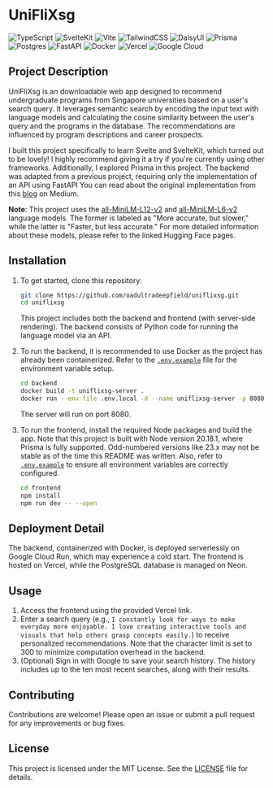 # UniFliXsg

![TypeScript](https://img.shields.io/badge/typescript-%23007ACC.svg?style=for-the-badge&logo=typescript&logoColor=white)
![SvelteKit](https://img.shields.io/badge/sveltekit-%23ff3e00.svg?style=for-the-badge&logo=svelte&logoColor=white)
![Vite](https://img.shields.io/badge/vite-%23646CFF.svg?style=for-the-badge&logo=vite&logoColor=white)
![TailwindCSS](https://img.shields.io/badge/tailwindcss-%2338B2AC.svg?style=for-the-badge&logo=tailwind-css&logoColor=white)
![DaisyUI](https://img.shields.io/badge/daisyui-5A0EF8?style=for-the-badge&logo=daisyui&logoColor=white)
![Prisma](https://img.shields.io/badge/Prisma-3982CE?style=for-the-badge&logo=Prisma&logoColor=white)
![Postgres](https://img.shields.io/badge/postgres-%23316192.svg?style=for-the-badge&logo=postgresql&logoColor=white)
![FastAPI](https://img.shields.io/badge/FastAPI-005571?style=for-the-badge&logo=fastapi)
![Docker](https://img.shields.io/badge/docker-%230db7ed.svg?style=for-the-badge&logo=docker&logoColor=white)
![Vercel](https://img.shields.io/badge/vercel-%23000000.svg?style=for-the-badge&logo=vercel&logoColor=white)
![Google Cloud](https://img.shields.io/badge/GoogleCloud-%234285F4.svg?style=for-the-badge&logo=google-cloud&logoColor=white)

## Project Description

UniFliXsg is an downloadable web app designed to recommend undergraduate programs from Singapore universities based on a user's search query. It leverages semantic search by encoding the input text with language models and calculating the cosine similarity between the user's query and the programs in the database. The recommendations are influenced by program descriptions and career prospects.

I built this project specifically to learn Svelte and SvelteKit, which turned out to be lovely! I highly recommend giving it a try if you're currently using other frameworks. Additionally, I explored Prisma in this project. The backend was adapted from a previous project, requiring only the implementation of an API using FastAPI You can read about the original implementation from this [blog](https://medium.com/towards-data-science/uniflixsg-ai-powered-undergraduate-program-recommendations-for-singapore-universities-b9b448f7ea19) on Medium.

**Note**: This project uses the [all-MiniLM-L12-v2](https://huggingface.co/sentence-transformers/all-MiniLM-L12-v2) and [all-MiniLM-L6-v2](https://huggingface.co/sentence-transformers/all-MiniLM-L6-v2) language models. The former is labeled as "More accurate, but slower," while the latter is "Faster, but less accurate." For more detailed information about these models, please refer to the linked Hugging Face pages.

## Installation

1. To get started, clone this repository:

   ```bash
   git clone https://github.com/oadultradeepfield/uniflixsg.git
   cd uniflixsg
   ```

   This project includes both the backend and frontend (with server-side rendering). The backend consists of Python code for running the language model via an API.

2. To run the backend, it is recommended to use Docker as the project has already been containerized. Refer to the [`.env.example`](/backend/.env.example) file for the environment variable setup.

   ```bash
   cd backend
   docker build -t uniflixsg-server .
   docker run --env-file .env.local -d --name uniflixsg-server -p 8080:8080 uniflixsg-server:latest
   ```

   The server will run on port 8080.

3. To run the frontend, install the required Node packages and build the app. Note that this project is built with Node version 20.18.1, where Prisma is fully supported. Odd-numbered versions like 23.x may not be stable as of the time this README was written. Also, refer to [`.env.example`](/frontend/.env.example) to ensure all environment variables are correctly configured.

   ```bash
   cd frontend
   npm install
   npm run dev -- --open
   ```

## Deployment Detail

The backend, containerized with Docker, is deployed serverlessly on Google Cloud Run, which may experience a cold start. The frontend is hosted on Vercel, while the PostgreSQL database is managed on Neon.

## Usage

1. Access the frontend using the provided Vercel link.
2. Enter a search query (e.g., `I constantly look for ways to make everyday more enjoyable. I love creating interactive tools and visuals that help others grasp concepts easily.`) to receive personalized recommendations. Note that the character limit is set to 300 to minimize computation overhead in the backend.
3. (Optional) Sign in with Google to save your search history. The history includes up to the ten most recent searches, along with their results.

## Contributing

Contributions are welcome! Please open an issue or submit a pull request for any improvements or bug fixes.

## License

This project is licensed under the MIT License. See the [LICENSE](LICENSE) file for details.
